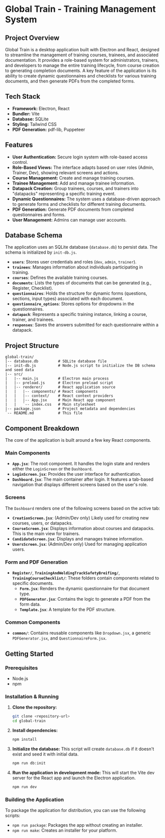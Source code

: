 # Global Train - Training Management System

## Project Overview

Global Train is a desktop application built with Electron and React, designed to streamline the management of training courses, trainees, and associated documentation. It provides a role-based system for administrators, trainers, and developers to manage the entire training lifecycle, from course creation to generating completion documents. A key feature of the application is its ability to create dynamic questionnaires and checklists for various training documents, and then generate PDFs from the completed forms.

## Tech Stack

- **Framework:** Electron, React
- **Bundler:** Vite
- **Database:** SQLite
- **Styling:** Tailwind CSS
- **PDF Generation:** pdf-lib, Puppeteer

## Features

- **User Authentication:** Secure login system with role-based access control.
- **Role-Based Views:** The interface adapts based on user roles (Admin, Trainer, Dev), showing relevant screens and actions.
- **Course Management:** Create and manage training courses.
- **Trainee Management:** Add and manage trainee information.
- **Datapack Creation:** Group trainees, courses, and trainers into "datapacks" representing a specific training event.
- **Dynamic Questionnaires:** The system uses a database-driven approach to generate forms and checklists for different training documents.
- **PDF Generation:** Generate PDF documents from completed questionnaires and forms.
- **User Management:** Admins can manage user accounts.

## Database Schema

The application uses an SQLite database (`database.db`) to persist data. The schema is initialized by `init-db.js`.

- **`users`**: Stores user credentials and roles (`dev`, `admin`, `trainer`).
- **`trainees`**: Manages information about individuals participating in training.
- **`courses`**: Defines the available training courses.
- **`documents`**: Lists the types of documents that can be generated (e.g., Register, Checklist).
- **`questionnaires`**: Holds the structure for dynamic forms (questions, sections, input types) associated with each document.
- **`questionnaire_options`**: Stores options for dropdowns in the questionnaires.
- **`datapack`**: Represents a specific training instance, linking a course, trainer, and trainees.
- **`responses`**: Saves the answers submitted for each questionnaire within a datapack.

## Project Structure

```
global-train/
|-- database.db         # SQLite database file
|-- init-db.js          # Node.js script to initialize the DB schema and seed data
|-- src/
|   |-- main.js         # Electron main process
|   |-- preload.js      # Electron preload script
|   |-- renderer/       # React application source
|   |   |-- components/ # React components
|   |   |-- context/    # React context providers
|   |   |-- App.jsx     # Main React app component
|   |   `-- index.css   # Main stylesheet
|-- package.json        # Project metadata and dependencies
`-- README.md           # This file
```

## Component Breakdown

The core of the application is built around a few key React components.

### Main Components
- **`App.jsx`**: The root component. It handles the login state and renders either the `LoginScreen` or the `Dashboard`.
- **`LoginScreen.jsx`**: Provides the user interface for authentication.
- **`Dashboard.jsx`**: The main container after login. It features a tab-based navigation that displays different screens based on the user's role.

### Screens
The `Dashboard` renders one of the following screens based on the active tab:

- **`CreationScreen.jsx`**: (Admin/Dev only) Likely used for creating new courses, users, or datapacks.
- **`CourseScreen.jsx`**: Displays information about courses and datapacks. This is the main view for trainers.
- **`CandidateScreen.jsx`**: Displays and manages trainee information.
- **`UsersScreen.jsx`**: (Admin/Dev only) Used for managing application users.

### Form and PDF Generation
- **`Register/`**, **`TrainingAndWeldingTrackSafetyBreifing/`**, **`TrainingCourseChecklist/`**: These folders contain components related to specific documents.
    - **`Form.jsx`**: Renders the dynamic questionnaire for that document type.
    - **`PDFGenerator.jsx`**: Contains the logic to generate a PDF from the form data.
    - **`Template.jsx`**: A template for the PDF structure.

### Common Components
- **`common/`**: Contains reusable components like `Dropdown.jsx`, a generic `PDFGenerator.jsx`, and `QuestionnaireForm.jsx`.

## Getting Started

### Prerequisites

- Node.js
- npm

### Installation & Running

1.  **Clone the repository:**
    ```sh
    git clone <repository-url>
    cd global-train
    ```

2.  **Install dependencies:**
    ```sh
    npm install
    ```

3.  **Initialize the database:**
    This script will create `database.db` if it doesn't exist and seed it with initial data.
    ```sh
    npm run db:init
    ```

4.  **Run the application in development mode:**
    This will start the Vite dev server for the React app and launch the Electron application.
    ```sh
    npm run dev
    ```

### Building the Application

To package the application for distribution, you can use the following scripts:

-   `npm run package`: Packages the app without creating an installer.
-   `npm run make`: Creates an installer for your platform. 